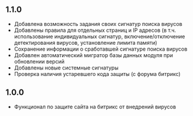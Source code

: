 ## 1.1.0
* Добавлена возможность задания своих сигнатур поиска вирусов
* Добавлены правила для отдельных страниц и IP адресов (в т.ч. использование индивидуальных сигнатур, включение/отключение детектирования вирусов, установление лимита памяти)
* Сохранение информации о сработавшей сигнатуре поиска вирусов
* Добавлен автоматический мигратор базы данных модуля при обновлении версий
* Добавлены новые системные сигнатуры
* Проверка наличия устаревшего кода защиты (с форума битрикс)

## 1.0.0
* Функционал по защите сайта на битрикс от внедрений вирусов
